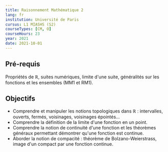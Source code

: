 ```yaml
---
title: Raisonnement Mathématique 2
lang: fr
institution: Université de Paris
cursus: L1 MIASHS (S2)
courseTypes: [CM, O]
courseHours: 23
year: 2021
date: 2021-10-01
---
```


## Pré-requis

Propriétés de $\mathbb{R}$, suites numériques, limite d'une suite, généralités sur les fonctions et les ensembles (MM1 et RM1).

## Objectifs

- Comprendre et manipuler les notions topologiques dans $\mathbb{R}$ : intervalles, ouverts, fermés, voisinages, voisinages épointés...
- Comprendre la définition de la limite d'une fonction en un point.
- Comprendre la notion de continuité d'une fonction et les théorèmes généraux permettant démontrer qu'une fonction est continue.
- Aborder la notion de compacité : théorème de Bolzano-Weierstrass, image d'un compact par une fonction continue.
